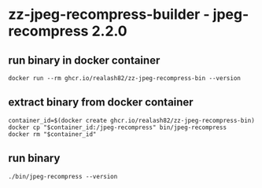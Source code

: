 # zz-jpeg-recompress-builder - jpeg-recompress 2.2.0
## run binary in docker container
```
docker run --rm ghcr.io/realash82/zz-jpeg-recompress-bin --version
```
## extract binary from docker container
```
container_id=$(docker create ghcr.io/realash82/zz-jpeg-recompress-bin)
docker cp "$container_id:/jpeg-recompress" bin/jpeg-recompress
docker rm "$container_id"
```
## run binary
```
./bin/jpeg-recompress --version
```